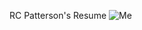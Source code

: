 RC Patterson's Resume
![Me](https://github.com/user-attachments/assets/1facafab-bc47-4abb-b73a-8503f4c78ca7)
